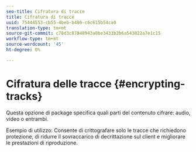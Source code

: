 ```yaml
---
seo-title: Cifratura di tracce
title: Cifratura di tracce
uuid: 75444553-cb55-4beb-b486-c6c615b54ca0
translation-type: tm+mt
source-git-commit: c78d3c87848943a0be3433b2b6a543822a7e1c15
workflow-type: tm+mt
source-wordcount: '45'
ht-degree: 0%

---
```



# Cifratura delle tracce {#encrypting-tracks}

Questa opzione di package specifica quali parti del contenuto cifrare: audio, video o entrambi.

Esempio di utilizzo: Consente di crittografare solo le tracce che richiedono protezione, di ridurre il sovraccarico di decrittazione sul client e migliorare le prestazioni di riproduzione.
